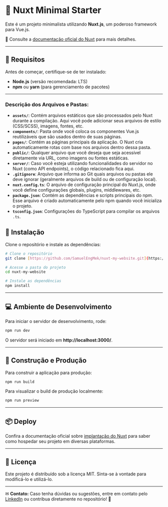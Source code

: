 
# 🚀 Nuxt Minimal Starter

Este é um projeto minimalista utilizando **Nuxt.js**, um poderoso framework para Vue.js.  

📖 Consulte a [documentação oficial do Nuxt](https://nuxt.com/docs/getting-started/introduction) para mais detalhes.

---

## 📌 Requisitos  

Antes de começar, certifique-se de ter instalado:  
- **Node.js** (versão recomendada: LTS)  
- **npm** ou **yarn** (para gerenciamento de pacotes)  

---
### Descrição dos Arquivos e Pastas:

- **`assets/`**: Contém arquivos estáticos que são processados pelo Nuxt durante a compilação. Aqui você pode adicionar seus arquivos de estilo (CSS/SCSS), imagens, fontes, etc.
- **`components/`**: Pasta onde você coloca os componentes Vue.js reutilizáveis que são usados dentro de suas páginas.
- **`pages/`**: Contém as páginas principais da aplicação. O Nuxt cria automaticamente rotas com base nos arquivos dentro dessa pasta.
- **`public/`**: Qualquer arquivo que você deseja que seja acessível diretamente via URL, como imagens ou fontes estáticas.
- **`server/`**: Caso você esteja utilizando funcionalidades do servidor no Nuxt (como API endpoints), o código relacionado fica aqui.
- **`.gitignore`**: Arquivo que informa ao Git quais arquivos ou pastas ele deve ignorar (geralmente arquivos de build ou de configuração local).
- **`nuxt.config.ts`**: O arquivo de configuração principal do Nuxt.js, onde você define configurações globais, plugins, middlewares, etc.
- **`package.json`**: Contém as dependências e scripts principais do npm. Esse arquivo é criado automaticamente pelo npm quando você inicializa o projeto.
- **`tsconfig.json`**: Configurações do TypeScript para compilar os arquivos `.ts`.

## 🔧 Instalação  

Clone o repositório e instale as dependências:  

```bash
# Clone o repositório
git clone [https://github.com/SamuelEngMek/nuxt-my-website.git](https://github.com/SamuelEngMek/nuxt-my-website.git)

# Acesse a pasta do projeto
cd nuxt-my-website

# Instale as dependências
npm install
```

---

## 💻 Ambiente de Desenvolvimento  

Para iniciar o servidor de desenvolvimento, rode:  

```bash
npm run dev
```

O servidor será iniciado em **http://localhost:3000/**.

---

## 🚀 Construção e Produção  

Para construir a aplicação para produção:  

```bash
npm run build
```

Para visualizar o build de produção localmente:  

```bash
npm run preview
```

---

## 📦 Deploy  

Confira a documentação oficial sobre [implantação do Nuxt](https://nuxt.com/docs/getting-started/deployment) para saber como hospedar seu projeto em diversas plataformas.

---

## 📄 Licença  

Este projeto é distribuído sob a licença MIT. Sinta-se à vontade para modificá-lo e utilizá-lo.  

---

✉ **Contato:** Caso tenha dúvidas ou sugestões, entre em contato pelo [LinkedIn](https://www.linkedin.com/in/samuel-miranda-71b545192/) ou contribua diretamente no repositório! 🚀
